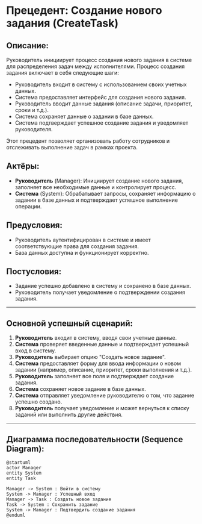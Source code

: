 # Прецедент: **Создание нового задания** (CreateTask)

## Описание:

Руководитель инициирует процесс создания нового задания в системе для распределения задач между исполнителями. Процесс создания задания включает в себя следующие шаги:
- Руководитель входит в систему с использованием своих учетных данных.
- Система предоставляет интерфейс для создания нового задания.
- Руководитель вводит данные задания (описание задачи, приоритет, сроки и т.д.).
- Система сохраняет данные о задании в базе данных.
- Система подтверждает успешное создание задания и уведомляет руководителя.

Этот прецедент позволяет организовать работу сотрудников и отслеживать выполнение задач в рамках проекта.

## Актёры:
- **Руководитель** (Manager): Инициирует создание нового задания, заполняет все необходимые данные и контролирует процесс.
- **Система** (System): Обрабатывает запросы, сохраняет информацию о задании в базе данных и подтверждает успешное выполнение операции.

## Предусловия:
- Руководитель аутентифицирован в системе и имеет соответствующие права для создания задания.
- База данных доступна и функционирует корректно.

## Постусловия:
- Задание успешно добавлено в систему и сохранено в базе данных.
- Руководитель получает уведомление о подтверждении создания задания.

---

## Основной успешный сценарий:
1. **Руководитель** входит в систему, вводя свои учетные данные.
2. **Система** проверяет введенные данные и подтверждает успешный вход в систему.
3. **Руководитель** выбирает опцию "Создать новое задание".
4. **Система** предоставляет форму для ввода информации о новом задании (например, описание, приоритет, сроки выполнения и т.д.).
5. **Руководитель** заполняет все поля и подтверждает создание задания.
6. **Система** сохраняет новое задание в базе данных.
7. **Система** отправляет уведомление руководителю о том, что задание успешно создано.
8. **Руководитель** получает уведомление и может вернуться к списку заданий или выполнить другие действия.

---

## Диаграмма последовательности (Sequence Diagram):

```plantuml
@startuml
actor Manager
entity System
entity Task

Manager -> System : Войти в систему
System -> Manager : Успешный вход
Manager -> Task : Создать новое задание
Task -> System : Сохранить задание
System -> Manager : Подтвердить создание задания
@enduml

